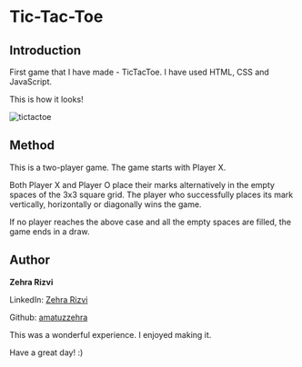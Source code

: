 # Tic-Tac-Toe

## Introduction
First game that I have made - TicTacToe. I have used HTML, CSS and JavaScript.

This is how it looks!


![tictactoe](https://github.com/amatuzzehra/Tic-Tac-Toe/assets/126327155/9cd16164-950e-4271-930e-7f1c574f5263)


## Method 
This is a two-player game. The game starts with Player X. 

Both Player X and Player O place their marks alternatively in the empty spaces of the 3x3 square grid. The player who successfully places its mark vertically, horizontally or diagonally wins the game. 

If no player reaches the above case and all the empty spaces are filled, the game ends in a draw. 


## Author
**Zehra Rizvi**

LinkedIn: [Zehra Rizvi](https://www.linkedin.com/in/zehra-rizvi-6060aa16a/)

Github: [amatuzzehra](https://github.com/amatuzzehra)

This was a wonderful experience. I enjoyed making it. 

Have a great day! :)
